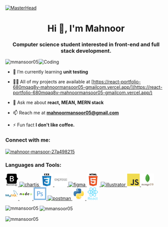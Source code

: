 <!-- [![MasterHead](https://wallpapercave.com/uwp/uwp2288540.gif)](https://mmansoor05.io) -->
[![MasterHead](https://cdn.musebycl.io/2019-05/study-girl-hed-2019.jpg)](https://mmansoor05.io)
<!-- <p align="center">
  <img src="https://media.tenor.com/zFYlcnyDzhkAAAAd/student-studying.gif" />
</p> -->
<h1 align="center">Hi 👋, I'm Mahnoor</h1>
<h3 align="center">Computer science student interested in front-end and full stack development.</h3>
<!-- <img align="right" alt="Coding" width="400" src="https://cdn.dribbble.com/users/355439/screenshots/1636997/desk.gif">  -->
<img align="right" alt="Coding" width="400" src="https://cdn.dribbble.com/users/355439/screenshots/1636997/desk.gif"> 
<p align="left"> <img src="https://komarev.com/ghpvc/?username=mmansoor05&label=Profile%20views&color=0e75b6&style=flat" alt="mmansoor05" /> </p>

- 🌱 I’m currently learning **unit testing**

- 👨‍💻 All of my projects are available at [https://react-portfolio-680mqaq8v-mahnoormansoor05-gmailcom.vercel.app/](https://react-portfolio-680mqaq8v-mahnoormansoor05-gmailcom.vercel.app/)

- 💬 Ask me about **react, MEAN, MERN stack**

- 📫 Reach me at **mahnoormansoor05@gmail.com**

- ⚡ Fun fact **I don't like coffee.**


<h3 align="left">Connect with me:</h3>
<p align="left">
<a href="https://linkedin.com/in/mahnoor-mansoor-27a498215" target="blank"><img align="center" src="https://raw.githubusercontent.com/rahuldkjain/github-profile-readme-generator/master/src/images/icons/Social/linked-in-alt.svg" alt="mahnoor-mansoor-27a498215" height="30" width="40" /></a>
</p>

<h3 align="left">Languages and Tools:</h3>
<p align="left"> <a href="https://getbootstrap.com" target="_blank" rel="noreferrer"> <img src="https://raw.githubusercontent.com/devicons/devicon/master/icons/bootstrap/bootstrap-plain-wordmark.svg" alt="bootstrap" width="40" height="40"/> </a> <a href="https://www.chartjs.org" target="_blank" rel="noreferrer"> <img src="https://www.chartjs.org/media/logo-title.svg" alt="chartjs" width="40" height="40"/> </a> <a href="https://www.w3schools.com/css/" target="_blank" rel="noreferrer"> <img src="https://raw.githubusercontent.com/devicons/devicon/master/icons/css3/css3-original-wordmark.svg" alt="css3" width="40" height="40"/> </a> <a href="https://expressjs.com" target="_blank" rel="noreferrer"> <img src="https://raw.githubusercontent.com/devicons/devicon/master/icons/express/express-original-wordmark.svg" alt="express" width="40" height="40"/> </a> <a href="https://www.figma.com/" target="_blank" rel="noreferrer"> <img src="https://www.vectorlogo.zone/logos/figma/figma-icon.svg" alt="figma" width="40" height="40"/> </a> <a href="https://www.w3.org/html/" target="_blank" rel="noreferrer"> <img src="https://raw.githubusercontent.com/devicons/devicon/master/icons/html5/html5-original-wordmark.svg" alt="html5" width="40" height="40"/> </a> <a href="https://www.adobe.com/in/products/illustrator.html" target="_blank" rel="noreferrer"> <img src="https://www.vectorlogo.zone/logos/adobe_illustrator/adobe_illustrator-icon.svg" alt="illustrator" width="40" height="40"/> </a> <a href="https://developer.mozilla.org/en-US/docs/Web/JavaScript" target="_blank" rel="noreferrer"> <img src="https://raw.githubusercontent.com/devicons/devicon/master/icons/javascript/javascript-original.svg" alt="javascript" width="40" height="40"/> </a> <a href="https://www.mongodb.com/" target="_blank" rel="noreferrer"> <img src="https://raw.githubusercontent.com/devicons/devicon/master/icons/mongodb/mongodb-original-wordmark.svg" alt="mongodb" width="40" height="40"/> </a> <a href="https://www.mysql.com/" target="_blank" rel="noreferrer"> <img src="https://raw.githubusercontent.com/devicons/devicon/master/icons/mysql/mysql-original-wordmark.svg" alt="mysql" width="40" height="40"/> </a> <a href="https://nodejs.org" target="_blank" rel="noreferrer"> <img src="https://raw.githubusercontent.com/devicons/devicon/master/icons/nodejs/nodejs-original-wordmark.svg" alt="nodejs" width="40" height="40"/> </a> <a href="https://www.photoshop.com/en" target="_blank" rel="noreferrer"> <img src="https://raw.githubusercontent.com/devicons/devicon/master/icons/photoshop/photoshop-line.svg" alt="photoshop" width="40" height="40"/> </a> <a href="https://postman.com" target="_blank" rel="noreferrer"> <img src="https://www.vectorlogo.zone/logos/getpostman/getpostman-icon.svg" alt="postman" width="40" height="40"/> </a> <a href="https://www.python.org" target="_blank" rel="noreferrer"> <img src="https://raw.githubusercontent.com/devicons/devicon/master/icons/python/python-original.svg" alt="python" width="40" height="40"/> </a> <a href="https://reactjs.org/" target="_blank" rel="noreferrer"> <img src="https://raw.githubusercontent.com/devicons/devicon/master/icons/react/react-original-wordmark.svg" alt="react" width="40" height="40"/> </a> </p>

<p><img align="left" src="https://github-readme-stats.vercel.app/api/top-langs?username=mmansoor05&show_icons=true&locale=en&layout=compact" alt="mmansoor05" /></p>

<p>&nbsp;<img align="center" src="https://github-readme-stats.vercel.app/api?username=mmansoor05&show_icons=true&locale=en" alt="mmansoor05" /></p>

<p><img align="center" src="https://github-readme-streak-stats.herokuapp.com/?user=mmansoor05&" alt="mmansoor05" /></p>
